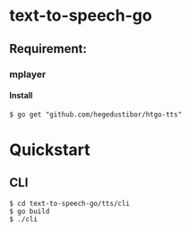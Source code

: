 # text-to-speech-go

## Requirement:

### mplayer
#### Install

```text
$ go get "github.com/hegedustibor/htgo-tts"
```

# Quickstart

## CLI
```text
$ cd text-to-speech-go/tts/cli
$ go build
$ ./cli
```